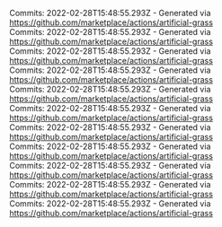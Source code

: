 Commits: 2022-02-28T15:48:55.293Z - Generated via https://github.com/marketplace/actions/artificial-grass
<br>
Commits: 2022-02-28T15:48:55.293Z - Generated via https://github.com/marketplace/actions/artificial-grass
<br>
Commits: 2022-02-28T15:48:55.293Z - Generated via https://github.com/marketplace/actions/artificial-grass
<br>
Commits: 2022-02-28T15:48:55.293Z - Generated via https://github.com/marketplace/actions/artificial-grass
<br>
Commits: 2022-02-28T15:48:55.293Z - Generated via https://github.com/marketplace/actions/artificial-grass
<br>
Commits: 2022-02-28T15:48:55.293Z - Generated via https://github.com/marketplace/actions/artificial-grass
<br>
Commits: 2022-02-28T15:48:55.293Z - Generated via https://github.com/marketplace/actions/artificial-grass
<br>
Commits: 2022-02-28T15:48:55.293Z - Generated via https://github.com/marketplace/actions/artificial-grass
<br>
Commits: 2022-02-28T15:48:55.293Z - Generated via https://github.com/marketplace/actions/artificial-grass
<br>
Commits: 2022-02-28T15:48:55.293Z - Generated via https://github.com/marketplace/actions/artificial-grass
<br>
Commits: 2022-02-28T15:48:55.293Z - Generated via https://github.com/marketplace/actions/artificial-grass
<br>
